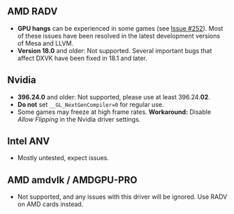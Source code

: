 ## AMD RADV
- **GPU hangs** can be experienced in some games (see [Issue #252](https://github.com/doitsujin/dxvk/issues/252)). Most of these issues have been resolved in the latest development versions of Mesa and LLVM.
- **Version 18.0** and older: Not supported. Several important bugs that affect DXVK have been fixed in 18.1 and later.

## Nvidia
- **396.24.0** and older: Not supported, please use at least 396.24.**02**.
- **Do not** set `__GL_NextGenCompiler=0` for regular use.
- Some games may freeze at high frame rates. **Workaround:** Disable *Allow Flipping* in the Nvidia driver settings.

## Intel ANV
- Mostly untested, expect issues.

## AMD amdvlk / AMDGPU-PRO
- Not supported, and any issues with this driver will be ignored. Use RADV on AMD cards instead.